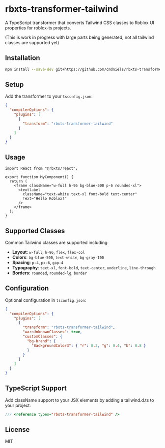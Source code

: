 # rbxts-transformer-tailwind

A TypeScript transformer that converts Tailwind CSS classes to Roblox UI properties for roblox-ts projects.

(This is work in progress with large parts being generated, not all tailwind classes are supported yet)

## Installation

```bash
npm install --save-dev git+https://github.com/cmdniels/rbxts-transformer-tailwind.git
```

## Setup

Add the transformer to your `tsconfig.json`:

```json
{
  "compilerOptions": {
    "plugins": [
      {
        "transform": "rbxts-transformer-tailwind"
      }
    ]
  }
}
```

## Usage

```tsx
import React from "@rbxts/react";

export function MyComponent() {
  return (
    <frame className="w-full h-96 bg-blue-500 p-6 rounded-xl">
      <textlabel 
        className="text-white text-xl font-bold text-center"
        Text="Hello Roblox!"
      />
    </frame>
  );
}
```

## Supported Classes

Common Tailwind classes are supported including:
- **Layout**: `w-full`, `h-96`, `flex`, `flex-col`
- **Colors**: `bg-blue-500`, `text-white`, `bg-gray-100`
- **Spacing**: `p-4`, `px-6`, `gap-4`
- **Typography**: `text-xl`, `font-bold`, `text-center`, `underline`, `line-through`
- **Borders**: `rounded`, `rounded-lg`, `border`

## Configuration

Optional configuration in `tsconfig.json`:

```json
{
  "compilerOptions": {
    "plugins": [
      {
        "transform": "rbxts-transformer-tailwind",
        "warnUnknownClasses": true,
        "customClasses": {
          "bg-brand": {
            "BackgroundColor3": { "r": 0.2, "g": 0.4, "b": 0.8 }
          }
        }
      }
    ]
  }
}
```

## TypeScript Support

Add className support to your JSX elements by adding a tailwind.d.ts to your project:

```typescript
/// <reference types="rbxts-transformer-tailwind" />
```

## License

MIT